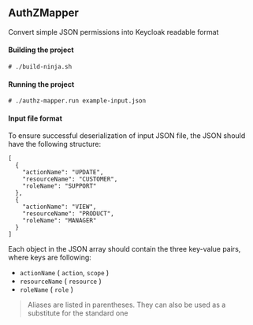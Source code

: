 ## AuthZMapper

Convert simple JSON permissions into Keycloak readable format

#### Building the project

```
# ./build-ninja.sh
```

#### Running the project

```
# ./authz-mapper.run example-input.json
```

#### Input file format

To ensure successful deserialization of input JSON file, the JSON should have the following structure:

```
[
  {
    "actionName": "UPDATE",
    "resourceName": "CUSTOMER",
    "roleName": "SUPPORT"
  },
  {
    "actionName": "VIEW",
    "resourceName": "PRODUCT",
    "roleName": "MANAGER"
  }
]
```

Each object in the JSON array should contain the three key-value pairs, where keys are following:

+ `actionName` ( `action`, `scope` )
+ `resourceName` ( `resource` )
+ `roleName` ( `role` )

> Aliases are listed in parentheses. They can also be used as a substitute for the standard one
